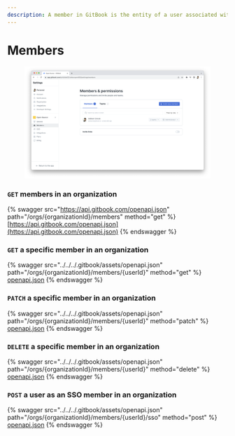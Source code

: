 ```yaml
---
description: A member in GitBook is the entity of a user associated with an organization.
---
```


# Members

<figure><img src="../../../.gitbook/assets/Members.png" alt=""><figcaption></figcaption></figure>

### `GET` members in an organization

{% swagger src="https://api.gitbook.com/openapi.json" path="/orgs/{organizationId}/members" method="get" %}
[https://api.gitbook.com/openapi.json](https://api.gitbook.com/openapi.json)
{% endswagger %}

### `GET` a specific member in an organization

{% swagger src="../../../.gitbook/assets/openapi.json" path="/orgs/{organizationId}/members/{userId}" method="get" %}
[openapi.json](../../../.gitbook/assets/openapi.json)
{% endswagger %}

### `PATCH` a specific member in an organization

{% swagger src="../../../.gitbook/assets/openapi.json" path="/orgs/{organizationId}/members/{userId}" method="patch" %}
[openapi.json](../../../.gitbook/assets/openapi.json)
{% endswagger %}

### `DELETE` a specific member in an organization

{% swagger src="../../../.gitbook/assets/openapi.json" path="/orgs/{organizationId}/members/{userId}" method="delete" %}
[openapi.json](../../../.gitbook/assets/openapi.json)
{% endswagger %}

### `POST` a user as an SSO member in an organization

{% swagger src="../../../.gitbook/assets/openapi.json" path="/orgs/{organizationId}/members/{userId}/sso" method="post" %}
[openapi.json](../../../.gitbook/assets/openapi.json)
{% endswagger %}
